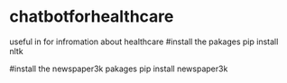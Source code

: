 # chatbotforhealthcare
useful in for infromation about  healthcare
#install the pakages
pip install nltk

#install the newspaper3k pakages
pip install newspaper3k
